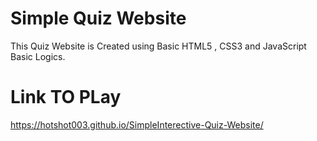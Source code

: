 # Simple Quiz Website 

This Quiz Website is Created using Basic HTML5 , CSS3 and JavaScript Basic Logics.

# Link TO PLay 

https://hotshot003.github.io/SimpleInterective-Quiz-Website/
